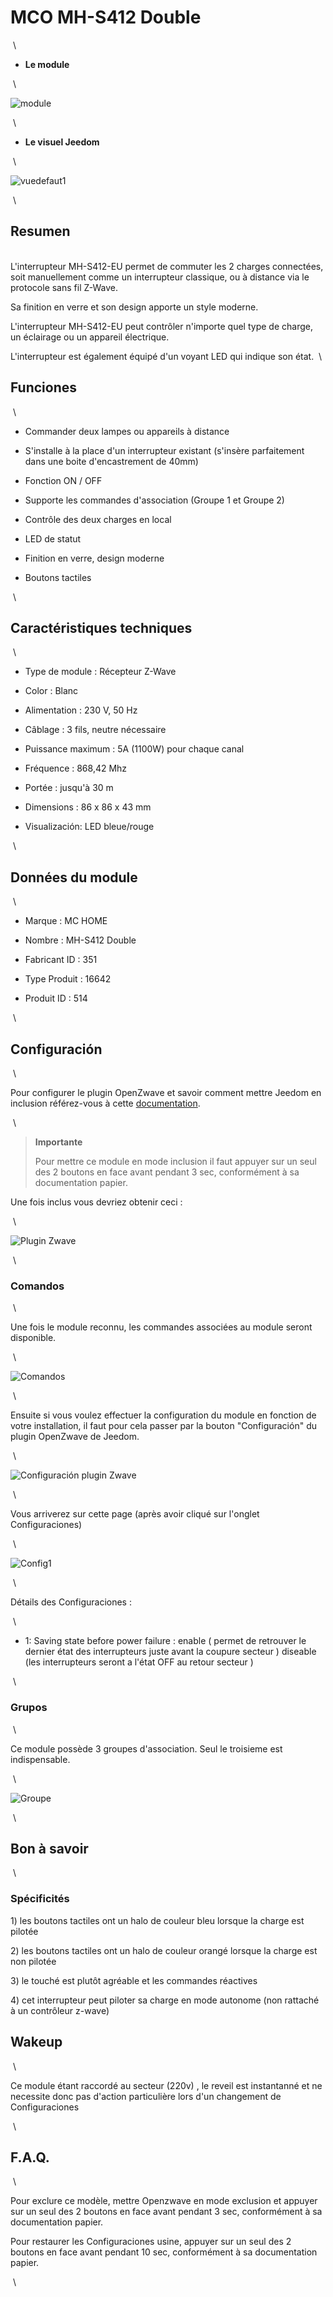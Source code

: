 MCO MH-S412 Double 
==================

 \

-   **Le module**

 \

![module](images/mco.mhs412/module.jpg)

 \

-   **Le visuel Jeedom**

 \

![vuedefaut1](images/mco.mhs412/vuedefaut1.jpg)

 \

Resumen 
------

 \
L'interrupteur MH-S412-EU permet de commuter les 2 charges connectées,
soit manuellement comme un interrupteur classique, ou à distance via le
protocole sans fil Z-Wave.

Sa finition en verre et son design apporte un style moderne.

L'interrupteur MH-S412-EU peut contrôler n'importe quel type de charge,
un éclairage ou un appareil électrique.

L'interrupteur est également équipé d'un voyant LED qui indique son
état.  \

Funciones 
---------

 \

-   Commander deux lampes ou appareils à distance

-   S'installe à la place d'un interrupteur existant (s'insère
    parfaitement dans une boite d'encastrement de 40mm)

-   Fonction ON / OFF

-   Supporte les commandes d'association (Groupe 1 et Groupe 2)

-   Contrôle des deux charges en local

-   LED de statut

-   Finition en verre, design moderne

-   Boutons tactiles

 \

Caractéristiques techniques 
---------------------------

 \

-   Type de module : Récepteur Z-Wave

-   Color : Blanc

-   Alimentation : 230 V, 50 Hz

-   Câblage : 3 fils, neutre nécessaire

-   Puissance maximum : 5A (1100W) pour chaque canal

-   Fréquence : 868,42 Mhz

-   Portée : jusqu'à 30 m

-   Dimensions : 86 x 86 x 43 mm

-   Visualización: LED bleue/rouge

 \

Données du module 
-----------------

 \

-   Marque : MC HOME

-   Nombre : MH-S412 Double

-   Fabricant ID : 351

-   Type Produit : 16642

-   Produit ID : 514

 \

Configuración 
-------------

 \

Pour configurer le plugin OpenZwave et savoir comment mettre Jeedom en
inclusion référez-vous à cette
[documentation](https://jeedom.fr/doc/documentation/plugins/openzwave/fr_FR/openzwave.html).

 \

> **Importante**
>
> Pour mettre ce module en mode inclusion il faut appuyer sur un seul
> des 2 boutons en face avant pendant 3 sec, conformément à sa
> documentation papier.

Une fois inclus vous devriez obtenir ceci :

 \

![Plugin Zwave](images/mco.mhs412/information.jpg)

 \

### Comandos 

 \

Une fois le module reconnu, les commandes associées au module seront
disponible.

 \

![Comandos](images/mco.mhs412/commandes.jpg)

 \

Ensuite si vous voulez effectuer la configuration du module en fonction
de votre installation, il faut pour cela passer par la bouton
"Configuración" du plugin OpenZwave de Jeedom.

 \

![Configuración plugin Zwave](images/plugin/bouton_configuration.jpg)

 \

Vous arriverez sur cette page (après avoir cliqué sur l'onglet
Configuraciones)

 \

![Config1](images/mco.mhs412/config1.jpg)

 \

Détails des Configuraciones :

 \

-   1: Saving state before power failure : enable ( permet de retrouver
    le dernier état des interrupteurs juste avant la coupure secteur )
    diseable (les interrupteurs seront a l'état OFF au retour secteur )

 \

### Grupos 

 \

Ce module possède 3 groupes d'association. Seul le troisieme est
indispensable.

 \

![Groupe](images/mco.mhs412/groupe.jpg)

 \

Bon à savoir 
------------

 \

### Spécificités 

1\) les boutons tactiles ont un halo de couleur bleu lorsque la charge
est pilotée

2\) les boutons tactiles ont un halo de couleur orangé lorsque la charge
est non pilotée

3\) le touché est plutôt agréable et les commandes réactives

4\) cet interrupteur peut piloter sa charge en mode autonome (non
rattaché à un contrôleur z-wave)

Wakeup 
------

 \

Ce module étant raccordé au secteur (220v) , le reveil est instantanné
et ne necessite donc pas d'action particulière lors d'un changement de
Configuraciones

 \

F.A.Q. 
------

 \

Pour exclure ce modèle, mettre Openzwave en mode exclusion et appuyer
sur un seul des 2 boutons en face avant pendant 3 sec, conformément à sa
documentation papier.

Pour restaurer les Configuraciones usine, appuyer sur un seul des 2 boutons
en face avant pendant 10 sec, conformément à sa documentation papier.

 \

